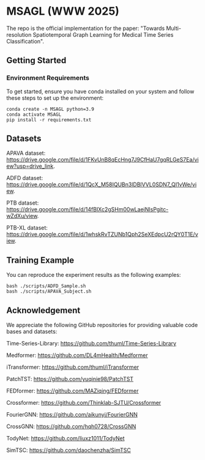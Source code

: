# MSAGL (WWW 2025)

The repo is the official implementation for the paper: "Towards Multi-resolution Spatiotemporal Graph Learning for Medical Time Series Classification".


## Getting Started

### Environment Requirements

To get started, ensure you have conda installed on your system and follow these steps to set up the environment:

```
conda create -n MSAGL python=3.9
conda activate MSAGL
pip install -r requirements.txt
```

## Datasets

APAVA dataset: https://drive.google.com/file/d/1FKvUnB8qEcHng7J9CfHaU7gqRLGeS7Ea/view?usp=drive_link.

ADFD dataset: https://drive.google.com/file/d/1QcX_M58IQUBn3lDBlVVL0SDN7_QI1vWe/view.

PTB dataset: https://drive.google.com/file/d/14fBIXc2gSHm00wLaejNIsPgitc-wZdXu/view.

PTB-XL dataset: https://drive.google.com/file/d/1whskRvTZUNb1Qph2SeXEdpcU2rQY0T1E/view.

## Training Example

You can reproduce the experiment results as the following examples:

```
bash ./scripts/ADFD_Sample.sh
bash ./scripts/APAVA_Subject.sh
```


## Acknowledgement

We appreciate the following GitHub repositories for providing valuable code bases and datasets:

Time-Series-Library: https://github.com/thuml/Time-Series-Library

Medformer: https://github.com/DL4mHealth/Medformer

iTransformer: https://github.com/thuml/iTransformer

PatchTST: https://github.com/yuqinie98/PatchTST

FEDformer: https://github.com/MAZiqing/FEDformer

Crossformer: https://github.com/Thinklab-SJTU/Crossformer

FourierGNN: https://github.com/aikunyi/FourierGNN

CrossGNN: https://github.com/hqh0728/CrossGNN

TodyNet: https://github.com/liuxz1011/TodyNet

SimTSC: https://github.com/daochenzha/SimTSC